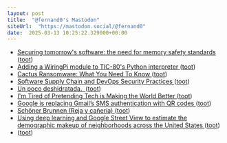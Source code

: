 ```yaml
---
layout: post
title:  "@fernand0's Mastodon"
siteUrl:  "https://mastodon.social/@fernand0"
date:  2025-03-13 10:25:22.329000+00:00
---
```

*  [Securing tomorrow's software: the need for memory safety standards ](https://security.googleblog.com/2025/02/securing-tomorrows-software-need-for.htm) ([toot](https://mastodon.social/@fernand0/114154636727135565))
*  [Adding a WiringPi module to TIC-80&#39;s Python interpreter   ](https://rvr.typepad.com/wind/2025/03/adding-wiringpi-module-to-tic-80-python-interpreter.html) ([toot](https://mastodon.social/@fernand0/114154430112150494))
*  [Cactus Ransomware: What You Need To Know ](https://www.tripwire.com/state-of-security/cactus-ransomware-what-you-need-kno) ([toot](https://mastodon.social/@fernand0/114152751215882105))
*  [Software Supply Chain and DevOps Security Practices   ](https://www.nccoe.nist.gov/projects/software-supply-chain-and-devops-security-practices) ([toot](https://mastodon.social/@fernand0/114150954215843598))
*  [Un poco deshidratada.  ](https://avecesunafoto.wordpress.com/2025/03/12/un-poco-deshidratada) ([toot](https://mastodon.social/@fernand0/114150775406045376))
*  [I'm Tired of Pretending Tech is Making the World Better ](https://www.joanwestenberg.com/im-tired-of-pretending-tech-is-making-the-world-better/?ref=the-westenberg-letter-newslette) ([toot](https://mastodon.social/@fernand0/114150616109888659))
*  [Google is replacing Gmail’s SMS authentication with QR codes ](https://www.theverge.com/news/618303/google-replacing-sms-codes-qr-gmail-security-two-factor-authenticatio) ([toot](https://mastodon.social/@fernand0/114150335077716561))
*  [Schöner Brunnen (Reja y cañería) ](https://www.flickr.com/photos/fernand0/54360107938) ([toot](https://mastodon.social/@fernand0/114150249380973079))
*  [Using deep learning and Google Street View to estimate the demographic makeup of neighborhoods across the United States   ](https://www.pnas.org/doi/10.1073/pnas.1700035114) ([toot](https://mastodon.social/@fernand0/114150065943515444))
*  [ ](https://mastodon.eus/@luistxo) ([toot](https://mastodon.social/@fernand0/114149788172921890))
